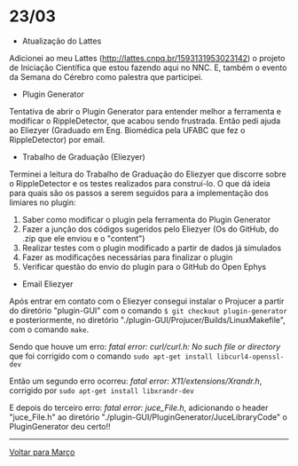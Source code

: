 # 23/03

- Atualização do Lattes

Adicionei ao meu Lattes (http://lattes.cnpq.br/1593131953023142) o projeto de Iniciação Científica que estou fazendo aqui no NNC. 
E, também o evento da Semana do Cérebro como palestra que participei.

- Plugin Generator

Tentativa de abrir o Plugin Generator para entender melhor a ferramenta e modificar o RippleDetector, que acabou sendo frustrada. 
Então pedi ajuda ao Eliezyer (Graduado em Eng. Biomédica pela UFABC que fez o RippleDetector) por email.

- Trabalho de Graduação (Eliezyer)

Terminei a leitura do Trabalho de Graduação do Eliezyer que discorre sobre o RippleDetector e os testes realizados para construí-lo. O que dá ideia para quais são os passos a serem seguidos para a implementação dos limiares no plugin:

 1. Saber como modificar o plugin pela ferramenta do Plugin Generator  
 2. Fazer a junção dos códigos sugeridos pelo Eliezyer (Os do GitHub, do .zip que ele enviou e o "content")  
 3. Realizar testes com o plugin modificado a partir de dados já simulados   
 4. Fazer as modificações necessárias para finalizar o plugin  
 5. Verificar questão do envio do plugin para o GitHub do Open Ephys

- Email Eliezyer

Após entrar em contato com o Eliezyer consegui instalar o Projucer a partir do diretório "plugin-GUI" com o comando `$ git checkout plugin-generator` e posteriormente, no diretório "./plugin-GUI/Projucer/Builds/LinuxMakefile", com o comando `make`.

Sendo que houve um erro: *fatal error: curl/curl.h: No such file or directory* que foi corrigido com o comando `sudo apt-get install libcurl4-openssl-dev`

Então um segundo erro ocorreu: *fatal error: X11/extensions/Xrandr.h*, corrigido por `sudo apt-get install libxrandr-dev`

E depois do terceiro erro: *fatal error: juce_File.h*, adicionando o header "juce_File.h" ao diretório "./plugin-GUI/PluginGenerator/JuceLibraryCode" o PluginGenerator deu certo!!

****
[Voltar para Março](https://github.com/ramonbhaskara/Open-Lab-Book/edit/master/Diario/Marco)
